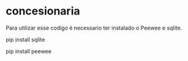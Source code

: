 # concesionaria
Para utilizar esse codigo é necessario ter instalado o Peewee e sqlite.

pip install sqlite

pip install peewee
